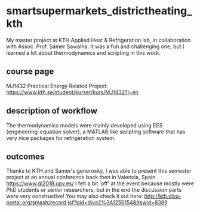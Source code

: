 # smartsupermarkets_districtheating_kth
My master project at KTH Applied Heat &amp; Refrigeration lab, in collaboration with Assoc. Prof. Samer Sawalha. It was a fun and challenging one, but I learned a lot about thermodynamics and scripting in this work.

## course page
MJ1432 Practical Energy Related Project: https://www.kth.se/student/kurser/kurs/MJ1432?l=en

## description of workflow
The thermodynamics models were mainly developed using EES (engineering-equation solver), a MATLAB like scripting software that has very nice packages for refrigeration system.

## outcomes
Thanks to KTH and Samer's generosity, I was able to present this semester project at an annual conference back then in Valencia, Spain.
https://www.gl2018.upv.es/
I felt a bit 'off' at the event because mostly were PhD students or senior researchers, but in the end the discussion parts were very constructive!
You may also check it out here: http://kth.diva-portal.org/smash/record.jsf?pid=diva2%3A1256154&dswid=8389
